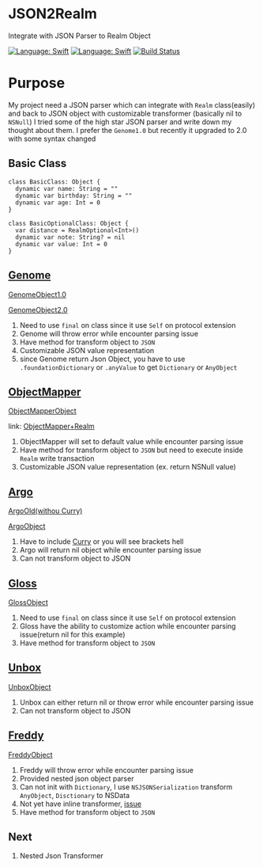 # JSON2Realm
Integrate with JSON Parser to Realm Object

[![Language: Swift](https://img.shields.io/badge/lang-Swift-yellow.svg?style=flat)](https://developer.apple.com/swift/)
[![Language: Swift](https://img.shields.io/badge/license-MIT-lightgrey.svg?style=flat)](http://opensource.org/licenses/MIT)
[![Build Status](https://travis-ci.org/jhihguan/JSON2Realm.svg)](https://travis-ci.org/jhihguan/JSON2Realm)

# Purpose

My project need a JSON parser which can integrate with `Realm` class(easily) and back to JSON object with customizable transformer (basically nil to `NSNull`)
I tried some of the high star JSON parser and write down my thought about them.
I prefer the `Genome1.0` but recently it upgraded to 2.0 with some syntax changed

## Basic Class

```
class BasicClass: Object {
  dynamic var name: String = ""
  dynamic var birthday: String = ""
  dynamic var age: Int = 0
}

class BasicOptionalClass: Object {
  var distance = RealmOptional<Int>()
  dynamic var note: String? = nil
  dynamic var value: Int = 0
}
```

## [Genome](https://github.com/LoganWright/Genome)

[GenomeObject1.0](https://github.com/jhihguan/JSON2Realm/blob/master/Genome1.0.md)

[GenomeObject2.0](https://github.com/jhihguan/JSON2Realm/blob/master/JSON2RealmTests/GenomeRealm.swift)

1. Need to use `final` on class since it use `Self` on protocol extension
2. Genome will throw error while encounter parsing issue
3. Have method for transform object to `JSON`
4. Customizable JSON value representation
5. since Genome return Json Object, you have to use `.foundationDictionary` or `.anyValue` to get `Dictionary` or `AnyObject`

## [ObjectMapper](https://github.com/Hearst-DD/ObjectMapper)

[ObjectMapperObject](https://github.com/jhihguan/JSON2Realm/blob/master/JSON2RealmTests/ObjectMapperRealm.swift)

link: [ObjectMapper+Realm](https://github.com/Hearst-DD/ObjectMapper#objectmapper--realm)

1. ObjectMapper will set to default value while encounter parsing issue
2. Have method for transform object to `JSON` but need to execute inside `Realm` write transaction
3. Customizable JSON value representation (ex. return NSNull value)

## [Argo](https://github.com/thoughtbot/Argo)

[ArgoOld(withou Curry)](https://github.com/jhihguan/JSON2Realm/blob/master/ArgoOld.md)

[ArgoObject](https://github.com/jhihguan/JSON2Realm/blob/master/JSON2RealmTests/ArgoRealm.swift)

1. Have to include [Curry](https://github.com/thoughtbot/Curry) or you will see brackets hell
2. Argo will return nil object while encounter parsing issue
3. Can not transform object to JSON

## [Gloss](https://github.com/hkellaway/Gloss)

[GlossObject](https://github.com/jhihguan/JSON2Realm/blob/master/JSON2RealmTests/GlossRealm.swift)

1. Need to use `final` on class since it use `Self` on protocol extension
2. Gloss have the ability to customize action while encounter parsing issue(return nil for this example)
3. Have method for transform object to `JSON`

## [Unbox](https://github.com/JohnSundell/Unbox)

[UnboxObject](https://github.com/jhihguan/JSON2Realm/blob/master/JSON2RealmTests/UnboxRealm.swift)

1. Unbox can either return nil or throw error while encounter parsing issue
2. Can not transform object to JSON

## [Freddy](https://github.com/bignerdranch/Freddy)

[FreddyObject](https://github.com/jhihguan/JSON2Realm/blob/master/JSON2RealmTests/FreddyRealm.swift)

1. Freddy will throw error while encounter parsing issue
2. Provided nested json object parser
3. Can not init with `Dictionary`, I use `NSJSONSerialization` transform `AnyObject`, `Disctionary` to NSData
4. Not yet have inline transformer, [issue](https://github.com/bignerdranch/Freddy/issues/118)
5. Have method for transform object to `JSON`

## Next

1. Nested Json Transformer
